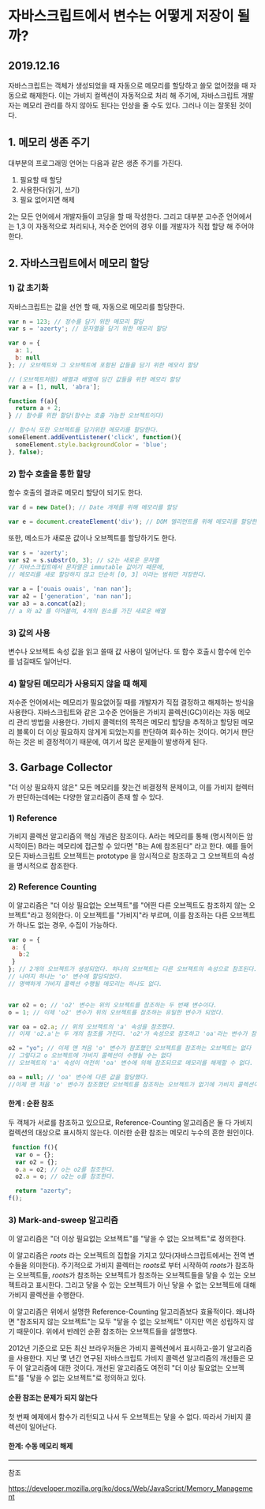 # 자바스크립트에서 변수는 어떻게 저장이 될까?

## 2019.12.16

자바스크립트는 객체가 생성되었을 때 자동으로 메모리를 할당하고 쓸모 없어졌을 때 자동으로 해제한다. 이는 가비지 컬렉션이 자동적으로 처리 해 주기에, 자바스크립트 개발자는 메모리 관리를 하지 않아도 된다는 인상을 줄 수도 있다. 그러나 이는 잘못된 것이다.

## 1. 메모리 생존 주기

대부분의 프로그래밍 언어는 다음과 같은 생존 주기를 가진다.

1. 필요할 때 할당
2. 사용한다(읽기, 쓰기)
3. 필요 없어지면 해제

2는 모든 언어에서 개발자들이 코딩을 할 때 작성한다. 그리고 대부분 고수준 언어에서는 1,3 이 자동적으로 처리되나, 저수준 언어의 경우 이를 개발자가 직접 할당 해 주어야 한다.

## 2. 자바스크립트에서 메모리 할당

### 1) 값 초기화

자바스크립트는 값을 선언 할 때, 자동으로 메모리를 할당한다.

```js
var n = 123; // 정수를 담기 위한 메모리 할당
var s = 'azerty'; // 문자열을 담기 위한 메모리 할당

var o = {
  a: 1,
  b: null
}; // 오브젝트와 그 오브젝트에 포함된 값들을 담기 위한 메모리 할당

// (오브젝트처럼) 배열과 배열에 담긴 값들을 위한 메모리 할당
var a = [1, null, 'abra'];

function f(a){
  return a + 2;
} // 함수를 위한 할당(함수는 호출 가능한 오브젝트이다)

// 함수식 또한 오브젝트를 담기위한 메모리를 할당한다. 
someElement.addEventListener('click', function(){
  someElement.style.backgroundColor = 'blue';
}, false);
```

### 2) 함수 호출을 통한 할당

함수 호출의 결과로 메모리 할당이 되기도 한다.

```js
var d = new Date(); // Date 개체를 위해 메모리를 할당

var e = document.createElement('div'); // DOM 엘리먼트를 위해 메모리를 할당한다.
```

또한, 메소드가 새로운 값이나 오브젝트를 할당하기도 한다.

```js
var s = 'azerty';
var s2 = s.substr(0, 3); // s2는 새로운 문자열
// 자바스크립트에서 문자열은 immutable 값이기 때문에,
// 메모리를 새로 할당하지 않고 단순히 [0, 3] 이라는 범위만 저장한다.

var a = ['ouais ouais', 'nan nan'];
var a2 = ['generation', 'nan nan'];
var a3 = a.concat(a2);
// a 와 a2 를 이어붙여, 4개의 원소를 가진 새로운 배열
```

### 3) 값의 사용

변수나 오브젝트 속성 값을 읽고 쓸때 값 사용이 일어난다. 또 함수 호출시 함수에 인수를 넘길때도 일어난다.

### 4) 할당된 메모리가 사용되지 않을 때 해제

저수준 언어에서는 메모리가 필요없어질 때를 개발자가 직접 결정하고 해제하는 방식을 사용한다.
자바스크립트와 같은 고수준 언어들은 가비지 콜렉션(GC)이라는 자동 메모리 관리 방법을 사용한다. 가비지 콜렉터의 목적은 메모리 할당을 추적하고 할당된 메모리 블록이 더 이상 필요하지 않게게 되었는지를 판단하여 회수하는 것이다.  여기서 판단하는 것은 비 결정적이기 때문에, 여기서 많은 문제들이 발생하게 된다.

## 3. Garbage Collector

"더 이상 필요하지 않은" 모든 메모리를 찾는건 비결정적 문제이고, 이를 가비지 컬렉터가 판단하는데에는 다양한 알고리즘이 존재 할 수 있다.

### 1) Reference

가비지 콜렉션 알고리즘의 핵심 개념은 참조이다. A라는 메모리를 통해 (명시적이든 암시적이든) B라는 메모리에 접근할 수 있다면 "B는 A에 참조된다" 라고 한다. 예를 들어 모든 자바스크립트 오브젝트는 prototype 을 암시적으로 참조하고 그 오브젝트의 속성을 명시적으로 참조한다.

### 2) Reference Counting

 이 알고리즘은 "더 이상 필요없는 오브젝트"를 "어떤 다른 오브젝트도 참조하지 않는 오브젝트"라고 정의한다. 이 오브젝트를 "가비지"라 부르며, 이를 참조하는 다른 오브젝트가 하나도 없는 경우, 수집이 가능하다.

 ```js
 var o = {
  a: {
    b:2
  }
}; // 2개의 오브젝트가 생성되었다. 하나의 오브젝트는 다른 오브젝트의 속성으로 참조된다.
// 나머지 하나는 'o' 변수에 할당되었다.
// 명백하게 가비지 콜렉션 수행될 메모리는 하나도 없다.


var o2 = o; // 'o2' 변수는 위의 오브젝트를 참조하는 두 번째 변수이다.
o = 1; // 이제 'o2' 변수가 위의 오브젝트를 참조하는 유일한 변수가 되었다.

var oa = o2.a; // 위의 오브젝트의 'a' 속성을 참조했다.
// 이제 'o2.a'는 두 개의 참조를 가진다. 'o2'가 속성으로 참조하고 'oa'라는 변수가 참조한다.

o2 = "yo"; // 이제 맨 처음 'o' 변수가 참조했던 오브젝트를 참조하는 오브젝트는 없다
// 그렇다고 o 오브젝트에 가비지 콜렉션이 수행될 수는 없다
// 오브젝트의 'a' 속성이 여전히 'oa' 변수에 의해 참조되므로 메모리를 해제할 수 없다.

oa = null; // 'oa' 변수에 다른 값을 할당했다.
//이제 맨 처음 'o' 변수가 참조했던 오브젝트를 참조하는 오브젝트가 없기에 가비지 콜렉션이 수행된다.
 ```

#### 한계 : 순환 참조

 두 객체가 서로를 참조하고 있으므로, Reference-Counting 알고리즘은 둘 다 가비지 컬렉션의 대상으로 표시하지 않는다. 이러한 순환 참조는 메모리 누수의 흔한 원인이다.

```js
 function f(){
  var o = {};
  var o2 = {};
  o.a = o2; // o는 o2를 참조한다.
  o2.a = o; // o2는 o를 참조한다.

  return "azerty";
f();
 ```

### 3) Mark-and-sweep 알고리즘

이 알고리즘은 "더 이상 필요없는 오브젝트"를 "닿을 수 없는 오브젝트"로 정의한다.

이 알고리즘은 *roots* 라는 오브젝트의 집합을 가지고 있다(자바스크립트에서는 전역 변수들을 의미한다). 주기적으로 가비지 콜렉터는 *roots*로 부터 시작하여 *roots*가 참조하는 오브젝트들, *roots*가 참조하는 오브젝트가 참조하는 오브젝트들을 닿을 수 있는 오브젝트라고 표시한다. 그리고 닿을 수 있는 오브젝트가 아닌 닿을 수 없는 오브젝트에 대해 가비지 콜렉션을 수행한다.

이 알고리즘은 위에서 설명한 Reference-Counting 알고리즘보다 효율적이다. 왜냐하면 "참조되지 않는 오브젝트"는 모두 "닿을 수 없는 오브젝트" 이지만 역은 성립하지 않기 때문이다. 위에서 반례인 순환 참조하는 오브젝트들을 설명했다.

2012년 기준으로 모든 최신 브라우저들은 가비지 콜렉션에서 표시하고-쓸기 알고리즘을 사용한다. 지난 몇 년간 연구된 자바스크립트 가비지 콜렉션 알고리즘의 개선들은 모두 이 알고리즘에 대한 것이다. 개선된 알고리즘도 여전히 "더 이상 필요없는 오브젝트"를 "닿을 수 없는 오브젝트"로 정의하고 있다.

#### 순환 참조는 문제가 되지 않는다

첫 번째 예제에서 함수가 리턴되고 나서 두 오브젝트는 닿을 수 없다. 따라서 가비지 콜렉션이 일어난다.

#### 한계: 수동 메모리 해제

***
참조

https://developer.mozilla.org/ko/docs/Web/JavaScript/Memory_Management